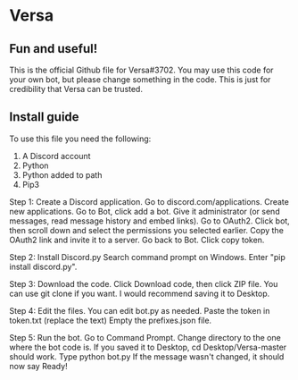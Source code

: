 # Versa
## Fun and useful!

This is the official Github file for Versa#3702. You may use this code for your own bot, but please change something in the code. This is just for credibility that Versa can be trusted.

## Install guide
To use this file you need the following:
1) A Discord account
2) Python
3) Python added to path
4) Pip3

Step 1: Create a Discord application.
Go to discord.com/applications.
Create new applications.
Go to Bot, click add a bot.
Give it administrator (or send messages, read message history and embed links).
Go to OAuth2.
Click bot, then scroll down and select the permissions you selected earlier.
Copy the OAuth2 link and invite it to a server.
Go  back to Bot.
Click copy token.

Step 2: Install Discord.py
Search command prompt on Windows.
Enter "pip install discord.py".

Step 3: Download the code.
Click Download code, then click ZIP file. You can use git clone if you want.
I would recommend saving it to Desktop.

Step 4: Edit the files.
You can edit bot.py as needed.
Paste the token in token.txt (replace the text)
Empty the prefixes.json file.

Step 5: Run the bot.
Go to Command Prompt.
Change directory to the one where the bot code is.
If you saved it to Desktop,
cd Desktop/Versa-master should work.
Type python bot.py
If the message wasn't changed, it should now say Ready!
